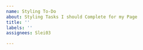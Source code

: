 ```yaml
---
name: Styling To-Do
about: Styling Tasks I should Complete for my Page
title: ''
labels: ''
assignees: Slei03

---
```



